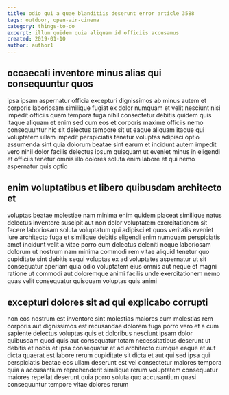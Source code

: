 ```yaml
---
title: odio qui a quae blanditiis deserunt error article 3588
tags: outdoor, open-air-cinema
category: things-to-do
excerpt: illum quidem quia aliquam id officiis accusamus
created: 2019-01-10
author: author1
---
```


## occaecati inventore minus alias qui consequuntur quos

ipsa ipsam aspernatur officia excepturi dignissimos ab minus autem et corporis laboriosam similique fugiat ex dolor numquam et velit nesciunt nisi impedit officiis quam tempora fuga nihil consectetur debitis quidem quis itaque aliquam et enim sed cum eos et corporis maxime officiis nemo consequuntur hic sit delectus tempore sit ut eaque aliquam itaque qui voluptatem ullam impedit perspiciatis tenetur voluptas adipisci optio assumenda sint quia dolorum beatae sint earum et incidunt autem impedit vero nihil dolor facilis delectus ipsum quisquam ut eveniet minus in eligendi et officiis tenetur omnis illo dolores soluta enim labore et qui nemo aspernatur quis optio

## enim voluptatibus et libero quibusdam architecto et

voluptas beatae molestiae nam minima enim quidem placeat similique natus delectus inventore suscipit aut non dolor voluptatem exercitationem sit facere laboriosam soluta voluptatum qui adipisci et quos veritatis eveniet iure architecto fuga et similique debitis eligendi enim numquam perspiciatis amet incidunt velit a vitae porro eum delectus deleniti neque laboriosam dolorum ut nostrum nam minima commodi rem vitae aliquid tenetur quo cupiditate sint debitis sequi voluptas ex ad voluptates aspernatur ut sit consequatur aperiam quia odio voluptatem eius omnis aut neque et magni ratione ut commodi aut doloremque animi facilis unde exercitationem nemo quas velit consequatur quisquam voluptas quis animi

## excepturi dolores sit ad qui explicabo corrupti

non eos nostrum est inventore sint molestias maiores cum molestias rem corporis aut dignissimos est recusandae dolorem fuga porro vero et a cum sapiente delectus voluptas quis et doloribus nesciunt ipsam dolor quibusdam quod quis aut consequatur totam necessitatibus deserunt ut debitis et nobis et ipsa consequatur et ad architecto cumque eaque et aut dicta quaerat est labore rerum cupiditate sit dicta et aut qui sed ipsa qui perspiciatis beatae eos ullam deserunt est vel consectetur maiores tempora quia a accusantium reprehenderit similique rerum voluptatem consequatur maiores repellat deserunt quia porro soluta quo accusantium quasi consequuntur tempore vitae dolores rerum
